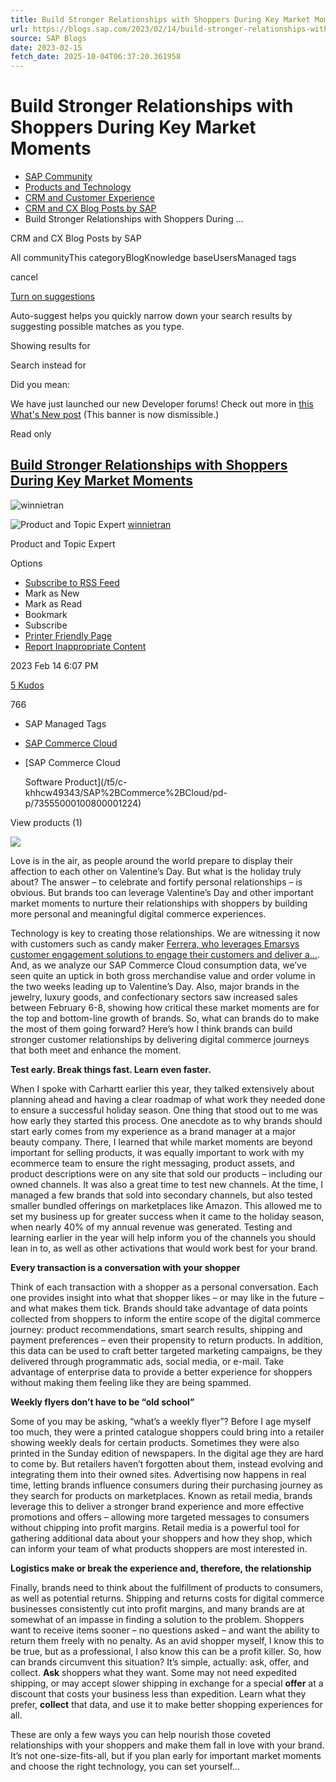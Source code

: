```yaml
---
title: Build Stronger Relationships with Shoppers During Key Market Moments
url: https://blogs.sap.com/2023/02/14/build-stronger-relationships-with-shoppers-during-key-market-moments/
source: SAP Blogs
date: 2023-02-15
fetch_date: 2025-10-04T06:37:20.361958
---
```


# Build Stronger Relationships with Shoppers During Key Market Moments

* [SAP Community](/)
* [Products and Technology](/t5/products-and-technology/ct-p/products)
* [CRM and Customer Experience](/t5/crm-and-customer-experience/ct-p/crm)
* [CRM and CX Blog Posts by SAP](/t5/crm-and-cx-blog-posts-by-sap/bg-p/crm-blog-sap)
* Build Stronger Relationships with Shoppers During ...

CRM and CX Blog Posts by SAP

All communityThis categoryBlogKnowledge baseUsersManaged tags

cancel

[Turn on suggestions](https://community.sap.com/t5/blogs/v2/blogarticlepage.enableautocomplete%3Aenableautocomplete?t:ac=blog-id/crm-blog-sap/article-id/12841&t:cp=action/contributions/searchactions)

Auto-suggest helps you quickly narrow down your search results by suggesting possible matches as you type.

Showing results for

Search instead for

Did you mean:

We have just launched our new Developer forums! Check out more in
[this What's New post](https://community.sap.com/t5/what-s-new/new-developer-forums/ba-p/14230147) (This banner is now dismissible.)

Read only

## [Build Stronger Relationships with Shoppers During Key Market Moments](/t5/crm-and-cx-blog-posts-by-sap/build-stronger-relationships-with-shoppers-during-key-market-moments/ba-p/13547923)

![winnietran](https://avatars.profile.sap.com/a/5/ida592772259d65a34277183fc03f086e18751a6df5fdf71de0b931ea63a1931a6_small.jpeg "winnietran")

![Product and Topic Expert](/html/@138D6F765B60D7FC0168643DE27D8A68/rank_icons/sap-logo-small-14px.png "Product and Topic Expert")
[winnietran](https://community.sap.com/t5/user/viewprofilepage/user-id/124561)

Product and Topic Expert

Options

* [Subscribe to RSS Feed](/khhcw49343/rss/message?board.id=crm-blog-sap&message.id=12841)
* Mark as New
* Mark as Read
* Bookmark
* Subscribe
* [Printer Friendly Page](/t5/blogs/blogarticleprintpage/blog-id/crm-blog-sap/article-id/12841)
* [Report Inappropriate Content](/t5/notifications/notifymoderatorpage/message-uid/13547923)

‎2023 Feb 14
6:07 PM

[5
Kudos](/t5/kudos/messagepage/board-id/crm-blog-sap/message-id/12841/tab/all-users "Click here to see who gave kudos to this post.")

766

* SAP Managed Tags
* [SAP Commerce Cloud](https://community.sap.com/t5/c-khhcw49343/SAP%2520Commerce%2520Cloud/pd-p/73555000100800001224)

* [SAP Commerce Cloud

  Software Product](/t5/c-khhcw49343/SAP%2BCommerce%2BCloud/pd-p/73555000100800001224)

View products (1)

![](/legacyfs/online/storage/blog_attachments/2023/02/276741_276741_l_srgb_s_gl-2-scaled.jpg)

Love is in the air, as people around the world prepare to display their affection to each other on Valentine’s Day. But what is the holiday truly about? The answer – to celebrate and fortify personal relationships – is obvious. But brands too can leverage Valentine’s Day and other important market moments to nurture their relationships with shoppers by building more personal and meaningful digital commerce experiences.

Technology is key to creating those relationships. We are witnessing it now with customers such as candy maker [Ferrera, who leverages Emarsys customer engagement solutions to engage their customers and deliver a...](https://www.sap.com/about/customer-stories/ferrara-crm.html). And, as we analyze our SAP Commerce Cloud consumption data, we’ve seen quite an uptick in both gross merchandise value and order volume in the two weeks leading up to Valentine’s Day. Also, major brands in the jewelry, luxury goods, and confectionary sectors saw increased sales between February 6-8, showing how critical these market moments are for the top and bottom-line growth of brands. So, what can brands do to make the most of them going forward? Here’s how I think brands can build stronger customer relationships by delivering digital commerce journeys that both meet and enhance the moment.

**Test early. Break things fast. Learn even faster.**

When I spoke with Carhartt earlier this year, they talked extensively about planning ahead and having a clear roadmap of what work they needed done to ensure a successful holiday season. One thing that stood out to me was how early they started this process. One anecdote as to why brands should start early comes from my experience as a brand manager at a major beauty company. There, I learned that while market moments are beyond important for selling products, it was equally important to work with my ecommerce team to ensure the right messaging, product assets, and product descriptions were on any site that sold our products – including our owned channels. It was also a great time to test new channels. At the time, I managed a few brands that sold into secondary channels, but also tested smaller bundled offerings on marketplaces like Amazon. This allowed me to set my business up for greater success when it came to the holiday season, when nearly 40% of my annual revenue was generated. Testing and learning earlier in the year will help inform you of the channels you should lean in to, as well as other activations that would work best for your brand.

**Every transaction is a conversation with your shopper**

Think of each transaction with a shopper as a personal conversation. Each one provides insight into what that shopper likes – or may like in the future – and what makes them tick. Brands should take advantage of data points collected from shoppers to inform the entire scope of the digital commerce journey: product recommendations, smart search results, shipping and payment preferences – even their propensity to return products. In addition, this data can be used to craft better targeted marketing campaigns, be they delivered through programmatic ads, social media, or e-mail. Take advantage of enterprise data to provide a better experience for shoppers without making them feeling like they are being spammed.

**Weekly flyers don’t have to be “old school”**

Some of you may be asking, “what’s a weekly flyer”? Before I age myself too much, they were a printed catalogue shoppers could bring into a retailer showing weekly deals for certain products. Sometimes they were also printed in the Sunday edition of newspapers. In the digital age they are hard to come by. But retailers haven’t forgotten about them, instead evolving and integrating them into their owned sites. Advertising now happens in real time, letting brands influence consumers during their purchasing journey as they search for products on marketplaces. Known as retail media, brands leverage this to deliver a stronger brand experience and more effective promotions and offers – allowing more targeted messages to consumers without chipping into profit margins. Retail media is a powerful tool for gathering additional data about your shoppers and how they shop, which can inform your team of what products shoppers are most interested in.

**Logistics make or break the experience and, therefore, the relationship**

Finally, brands need to think about the fulfillment of products to consumers, as well as potential returns. Shipping and returns costs for digital commerce businesses consistently cut into profit margins, and many brands are at somewhat of an impasse in finding a solution to the problem. Shoppers want to receive items sooner – no questions asked – and want the ability to return them freely with no penalty. As an avid shopper myself, I know this to be true, but as a professional, I also know this can be a profit killer. So, how can brands circumvent this situation? It’s simple, actually: ask, offer, and collect. **Ask** shoppers what they want. Some may not need expedited shipping, or may accept slower shipping in exchange for a special **offer** at a discount that costs your business less than expedition. Learn what they prefer, **collect** that data, and use it to make better shopping experiences for all.

These are only a few ways you can help nourish those coveted relationships with your shoppers and make them fall in love with your brand. It’s not one-size-fits-all, but if you plan early for important market moments and choose the right technology, you can set yourself...
